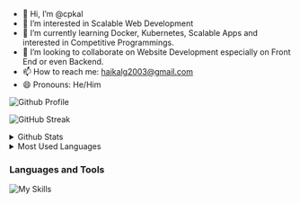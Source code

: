 - 👋 Hi, I’m @cpkal
- 👀 I’m interested in Scalable Web Development 
- 🌱 I’m currently learning Docker, Kubernetes, Scalable Apps and interested in Competitive Programmings.
- 💞️ I’m looking to collaborate on Website Development especially on Front End  or even Backend. 
- 📫 How to reach me: haikalg2003@gmail.com
- 😄 Pronouns: He/Him
  
![Github Profile](https://komarev.com/ghpvc/?username=cpkal&style=for-the-badge)

![GitHub Streak](https://streak-stats.demolab.com?user=cpkal&theme=transparent&hide_border=true)

<details>
  <summary>Github Stats</summary>
  <img align="center" src="https://github-readme-stats.vercel.app/api?username=cpkal&theme=transparent" />
</details>

<details>
  <summary>Most Used Languages</summary>
  <img align="center" src="https://github-readme-stats.vercel.app/api/top-langs/?username=cpkal&layout=pie&theme=transparent" />
</details>

### Languages and Tools
![My Skills](https://skillicons.dev/icons?i=js,html,css,tailwind,bootstrap,nodejs,react,nextjs,svelte,mysql,php,laravel,flutter,docker,postman)

<!---
cpkal/cpkal is a ✨ special ✨ repository because its `README.md` (this file) appears on your GitHub profile.
You can click the Preview link to take a look at your changes.
--->
